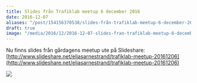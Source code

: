 ```yaml
---
title: Slides från Trafiklab meetup 6 december 2016
date: 2016-12-07
aliases: "/post/154156370538/slides-från-trafiklab-meetup-6-december-2016"
draft: true
image: "/media/2016/12/2016-12-07-slides-fran-trafiklab-meetup-6-december-2016-1.png"
---
```


Nu finns slides från gårdagens meetup ute på Slideshare: [http://www.slideshare.net/eliasarnestrand/trafiklab-meetup-20161206](http://www.slideshare.net/eliasarnestrand/trafiklab-meetup-20161206)


![](/media/2016/12/2016-12-07-slides-fran-trafiklab-meetup-6-december-2016-1.png)


 
